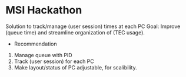 # MSI Hackathon
Solution to track/manage (user session) times at each PC
Goal: Improve (queue time) and streamline organization of (TEC usage).

* Recommendation
1. Manage queue with PID
2. Track (user session) for each PC
3. Make layout/status of PC adjustable, for scalibility.